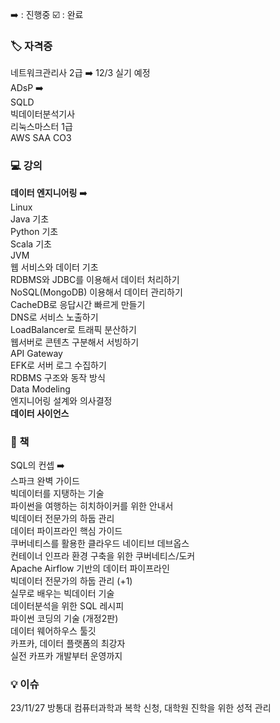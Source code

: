 
➡️ : 진행중  ☑️ : 완료  


### 🏷️ 자격증  
네트워크관리사 2급 ➡️ 12/3 실기 예정  
ADsP ➡️  
SQLD  
빅데이터분석기사  
리눅스마스터 1급  
AWS SAA CO3  

### 💻 강의  
**데이터 엔지니어링** ➡️  
Linux  
Java 기초  
Python 기초  
Scala 기초  
JVM  
웹 서비스와 데이터 기초  
RDBMS와 JDBC를 이용해서 데이터 처리하기  
NoSQL(MongoDB) 이용해서 데이터 관리하기  
CacheDB로 응답시간 빠르게 만들기  
DNS로 서비스 노출하기  
LoadBalancer로 트래픽 분산하기   
웹서버로 콘텐츠 구분해서 서빙하기  
API Gateway  
EFK로 서버 로그 수집하기  
RDBMS 구조와 동작 방식  
Data Modeling  
엔지니어링 설계와 의사결정  
**데이터 사이언스**  

### 📔 책  
SQL의 컨셉 ➡️  
스파크 완벽 가이드  
빅데이터를 지탱하는 기술  
파이썬을 여행하는 히치하이커를 위한 안내서  
빅데이터 전문가의 하둡 관리  
데이터 파이프라인 핵심 가이드  
쿠버네티스를 활용한 클라우드 네이티브 데브옵스  
컨테이너 인프라 환경 구축을 위한 쿠버네티스/도커  
Apache Airflow 기반의 데이터 파이프라인  
빅데이터 전문가의 하둡 관리 (+1)  
실무로 배우는 빅데이터 기술  
데이터분석을 위한 SQL 레시피  
파이썬 코딩의 기술 (개정2판)  
데이터 웨어하우스 툴깃  
카프카, 데이터 플랫폼의 최강자  
실전 카프카 개발부터 운영까지  
  
### 💡 이슈  
23/11/27 방통대 컴퓨터과학과 복학 신청, 대학원 진학을 위한 성적 관리  
